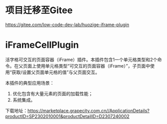 # 项目迁移至Gitee
https://gitee.com/low-code-dev-lab/huozige-iframe-plugin

# iFrameCellPlugin
活字格可交互的页面容器（iFrame）插件。本插件包含1一个单元格类型和2个命令。在父页面上使用单元格类型“可交互的页面容器（iFrame）”，子页面中使用“获取/设置父页面单元格的值”与父页面交互。

本插件的典型应用场景：
1. 优化包含有大量元素的页面的加载性能；
2. 系统集成。

下载地址：https://marketplace.grapecity.com.cn//ApplicationDetails?productID=SP2302010001&productDetailID=D2307240002
